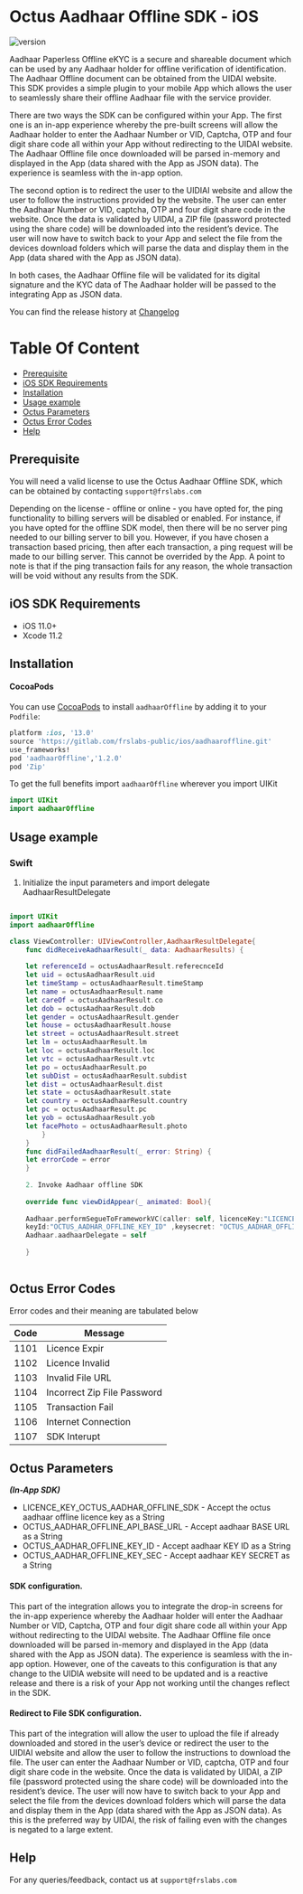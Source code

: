 # Octus Aadhaar Offline SDK - iOS
![version](https://img.shields.io/badge/version-v1.2.0-blue)

Aadhaar Paperless Offline eKYC is a secure and shareable document which can be used by any Aadhaar holder for offline verification of identification. The Aadhaar Offline document can be obtained from the UIDAI website. This SDK provides a simple plugin to your mobile App which allows the user to seamlessly share their offline Aadhaar file with the service provider. 


There are two ways the SDK can be configured within your App. The first one is an in-app experience whereby the pre-built screens will allow the Aadhaar holder to enter the Aadhaar Number or VID, Captcha, OTP and four digit share code all within your App without redirecting to the UIDAI website. The Aadhaar Offline file once downloaded will be parsed in-memory and displayed in the App (data shared with the App as JSON data). The experience is seamless with the in-app option.


The second option is to redirect the user to the UIDIAI website and allow the user to follow the instructions provided by the website. The user can enter the Aadhaar Number or VID, captcha, OTP and four digit share code in the website. Once the data is validated by UIDAI, a ZIP file (password protected using the share code) will be downloaded into the resident’s device. The user will now have to switch back to your App and select the file from the devices download folders which will parse the data and display them in the App (data shared with the App as JSON data). 


In both cases, the Aadhaar Offline file will be validated for its digital signature and the KYC data of The Aadhaar holder will be passed to the integrating App as JSON data.

You can find the release history at [Changelog](CHANGELOG.md)

# Table Of Content
- [Prerequisite](#prerequisite)
- [iOS SDK Requirements](#requirements)
- [Installation](#installation)
- [Usage example](#Usage-example)
- [Octus Parameters](#octus-parameters)
- [Octus Error Codes](#octus-error-codes)
- [Help](#help)

## Prerequisite


You will need a valid license to use the Octus Aadhaar Offline SDK, which can be obtained by contacting `support@frslabs.com` 

Depending on the license - offline or online - you have opted for, the ping functionality to billing servers will be disabled or enabled. For instance, if you have opted for the offline SDK model, then there will be no server ping needed to our billing server to bill you. However, if you have chosen a transaction based pricing, then after each transaction, a ping request will be made to our billing server. This cannot be overrided by the App. A point to note is that if the ping transaction fails for any reason, the whole transaction will be void without any results from the SDK.


## iOS SDK Requirements

- iOS 11.0+
- Xcode 11.2


## Installation

#### CocoaPods
You can use [CocoaPods](http://cocoapods.org/) to install `aadhaarOffline` by adding it to your `Podfile`:

```ruby
platform :ios, '13.0'
source 'https://gitlab.com/frslabs-public/ios/aadhaaroffline.git'
use_frameworks!
pod 'aadhaarOffline','1.2.0'
pod 'Zip'
```

To get the full benefits import `aadhaarOffline` wherever you import UIKit

``` swift
import UIKit
import aadhaarOffline
```


## Usage example

### Swift

1. Initialize the input parameters and import delegate AadhaarResultDelegate
```swift

import UIKit
import aadhaarOffline

class ViewController: UIViewController,AadhaarResultDelegate{
    func didReceiveAadhaarResult(_ data: AadhaarResults) {
       
    let referenceId = octusAadhaarResult.referecnceId
    let uid = octusAadhaarResult.uid
    let timeStamp = octusAadhaarResult.timeStamp
    let name = octusAadhaarResult.name
    let careOf = octusAadhaarResult.co
    let dob = octusAadhaarResult.dob
    let gender = octusAadhaarResult.gender
    let house = octusAadhaarResult.house
    let street = octusAadhaarResult.street
    let lm = octusAadhaarResult.lm
    let loc = octusAadhaarResult.loc
    let vtc = octusAadhaarResult.vtc
    let po = octusAadhaarResult.po
    let subDist = octusAadhaarResult.subdist
    let dist = octusAadhaarResult.dist
    let state = octusAadhaarResult.state
    let country = octusAadhaarResult.country
    let pc = octusAadhaarResult.pc
    let yob = octusAadhaarResult.yob
    let facePhoto = octusAadhaarResult.photo
        }
    }
    func didFailedAadhaarResult(_ error: String) {
    let errorCode = error
    }
    
    2. Invoke Aadhaar offline SDK
   
    override func viewDidAppear(_ animated: Bool){
   
    Aadhaar.performSegueToFrameworkVC(caller: self, licenceKey:"LICENCE_KEY_OCTUS_AADHAR_OFFLINE_SDK",baseUrl:"OCTUS_AADHAR_OFFLINE_API_BASE_URL",
    keyId:"OCTUS_AADHAR_OFFLINE_KEY_ID" ,keysecret: "OCTUS_AADHAR_OFFLINE_KEY_SEC")
    Aadhaar.aadhaarDelegate = self
    
    }
   
```

## Octus Error Codes

Error codes and their meaning are tabulated below

| Code          | Message              |
| ------------- | ------------------- |
| 1101  |  Licence Expir          |
| 1102  |  Licence Invalid            |
| 1103  | Invalid File URL            |
| 1104  | Incorrect Zip  File Password    |
| 1105  | Transaction Fail         |
| 1106  | Internet Connection        |
| 1107  | SDK Interupt        |


## Octus Parameters
   
***(In-App SDK)***

- LICENCE_KEY_OCTUS_AADHAR_OFFLINE_SDK - Accept the octus aadhaar offline licence key as a String
- OCTUS_AADHAR_OFFLINE_API_BASE_URL - Accept aadhaar BASE URL as a String
- OCTUS_AADHAR_OFFLINE_KEY_ID - Accept aadhaar KEY ID as a String
- OCTUS_AADHAR_OFFLINE_KEY_SEC -  Accept aadhaar KEY SECRET as a String


#### SDK configuration. 

This part of the integration allows you to integrate the drop-in screens for the in-app experience whereby the Aadhaar holder will enter the Aadhaar Number or VID, Captcha, OTP and four digit share code all within your App without redirecting to the UIDAI website. The Aadhaar Offline file once downloaded will be parsed in-memory and displayed in the App (data shared with the App as JSON data). The experience is seamless with the in-app option. However, one of the caveats to this configuration is that any change to the UIDIA website will need to be updated and is a reactive release and there is a risk of your App not working until the changes reflect in the SDK.


#### Redirect to File SDK configuration. 

This part of the integration will allow the user to upload the file if already downloaded and stored in the user’s device or redirect the user to the UIDIAI website and allow the user to follow the instructions to download the file. The user can enter the Aadhaar Number or VID, captcha, OTP and four digit share code in the website. Once the data is validated by UIDAI, a ZIP file (password protected using the share code) will be downloaded into the resident’s device. The user will now have to switch back to your App and select the file from the devices download folders which will parse the data and display them in the App (data shared with the App as JSON data). As this is the preferred way by UIDAI, the risk of failing even with the changes is negated to a large extent.


## Help
For any queries/feedback, contact us at `support@frslabs.com` 
